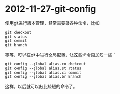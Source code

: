 # 2012-11-27-git-config

使用git进行版本管理，经常需要敲各种命令，比如
```  
git checkout
git status
git commit
git branch
```
等等，可以在git中进行全局配置，让这些命令更加短一些：
```
git config --global alias.co chekcout
git config --global alias.st status
git config --global alias.ci commit
git config --global alias.br branch
```
这样，以后就可以敲比较短的命令了。
